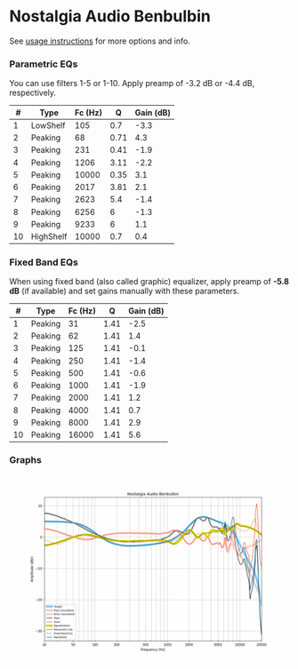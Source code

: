 # Nostalgia Audio Benbulbin
See [usage instructions](https://github.com/jaakkopasanen/AutoEq#usage) for more options and info.

### Parametric EQs
You can use filters 1-5 or 1-10. Apply preamp of -3.2 dB or -4.4 dB, respectively.

|   # | Type      |   Fc (Hz) |    Q |   Gain (dB) |
|-----|-----------|-----------|------|-------------|
|   1 | LowShelf  |       105 | 0.7  |        -3.3 |
|   2 | Peaking   |        68 | 0.71 |         4.3 |
|   3 | Peaking   |       231 | 0.41 |        -1.9 |
|   4 | Peaking   |      1206 | 3.11 |        -2.2 |
|   5 | Peaking   |     10000 | 0.35 |         3.1 |
|   6 | Peaking   |      2017 | 3.81 |         2.1 |
|   7 | Peaking   |      2623 | 5.4  |        -1.4 |
|   8 | Peaking   |      6256 | 6    |        -1.3 |
|   9 | Peaking   |      9233 | 6    |         1.1 |
|  10 | HighShelf |     10000 | 0.7  |         0.4 |

### Fixed Band EQs
When using fixed band (also called graphic) equalizer, apply preamp of **-5.8 dB** (if available) and set gains manually with these parameters.

|   # | Type    |   Fc (Hz) |    Q |   Gain (dB) |
|-----|---------|-----------|------|-------------|
|   1 | Peaking |        31 | 1.41 |        -2.5 |
|   2 | Peaking |        62 | 1.41 |         1.4 |
|   3 | Peaking |       125 | 1.41 |        -0.1 |
|   4 | Peaking |       250 | 1.41 |        -1.4 |
|   5 | Peaking |       500 | 1.41 |        -0.6 |
|   6 | Peaking |      1000 | 1.41 |        -1.9 |
|   7 | Peaking |      2000 | 1.41 |         1.2 |
|   8 | Peaking |      4000 | 1.41 |         0.7 |
|   9 | Peaking |      8000 | 1.41 |         2.9 |
|  10 | Peaking |     16000 | 1.41 |         5.6 |

### Graphs
![](./Nostalgia%20Audio%20Benbulbin.png)
